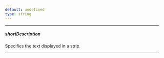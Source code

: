 ```yaml
---
default: undefined
type: string
---
```

---
##### shortDescription
Specifies the text displayed in a strip.

---
